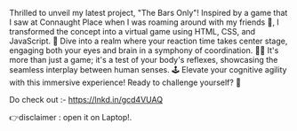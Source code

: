 Thrilled to unveil my latest project, 
 "The Bars Only"! 
Inspired by a game that I saw at Connaught Place when I was roaming around with my friends 🤧,
I transformed the concept into a virtual game using HTML, CSS, and JavaScript. 🚀 Dive into a realm where your reaction time takes center stage, engaging both your eyes and brain in a symphony of coordination. 🧠👀 It's more than just a game; it's a test of your body's reflexes, showcasing the seamless interplay between human senses. 🕹️ Elevate your cognitive agility with this immersive experience! Ready to challenge yourself? 💪

Do check out :-
https://lnkd.in/gcd4VUAQ

👉disclaimer : open it on Laptop!. 
